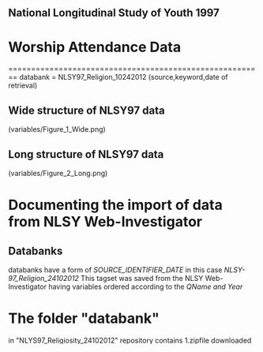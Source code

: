 ## National Longitudinal Study of Youth 1997
# Worship Attendance Data

========================================================
databank = NLSY97_Religion_10242012 (source,keyword,date of retrieval)
## Wide structure of NLSY97 data

(variables/Figure_1_Wide.png)

## Long structure of NLSY97 data
(variables/Figure_2_Long.png)

Documenting the import of data from NLSY Web-Investigator
========================================================

## Databanks
databanks have a form of *SOURCE_IDENTIFIER_DATE*
in this case *NLSY-97_Religion_24102012*
This tagset was saved from the NLSY Web-Investigator having variables ordered according to the *QName and Year*

# The folder "databank" 
in "NLYS97_Religiosity_24102012" repository contains 
1.zipfile downloaded from the NLSY Web-Investigator
2.folder containing the unziped download. The files in the folder are standard options provided by the NLSY  investigator download menu.
3.Sas code calling in the data from the .dat file.
4.An Excel template that helps recode the names of the variables.


### Opinions
Theis collection of articles, blogs, and unofficial documentation should help provide context for what we're trying to do with our workflow. 
https://github.com/OuhscCcanMiechvEvaluation/MReporting/blob/master/DocumentationGlobal/ResourcesOpinions.md
